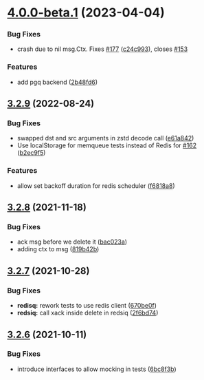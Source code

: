 # [4.0.0-beta.1](https://github.com/vmihailenco/taskq/compare/v3.2.9...v4.0.0-beta.1) (2023-04-04)


### Bug Fixes

* crash due to nil msg.Ctx. Fixes [#177](https://github.com/vmihailenco/taskq/issues/177) ([c24c993](https://github.com/vmihailenco/taskq/commit/c24c993ad9e1b9c4c3152f27b668a61697422501)), closes [#153](https://github.com/vmihailenco/taskq/issues/153)


### Features

* add pgq backend ([2b48fd6](https://github.com/vmihailenco/taskq/commit/2b48fd6bea47b96fc0e3f3cd2b82ba72c35e5155))



## [3.2.9](https://github.com/vmihailenco/taskq/compare/v3.2.8...v3.2.9) (2022-08-24)


### Bug Fixes

* swapped dst and src arguments in zstd decode call ([e61a842](https://github.com/vmihailenco/taskq/commit/e61a84219a8fe65444da5ca9b19571d2245633f2))
* Use localStorage for memqueue tests instead of Redis for [#162](https://github.com/vmihailenco/taskq/issues/162) ([b2ec9f5](https://github.com/vmihailenco/taskq/commit/b2ec9f53b0a3182b49c1c1510172e3ab6ac34b85))


### Features

* allow set backoff duration for redis scheduler ([f6818a8](https://github.com/vmihailenco/taskq/commit/f6818a888f92e6a78e022aae2083d202bfdd3726))



## [3.2.8](https://github.com/vmihailenco/taskq/compare/v3.2.7...v3.2.8) (2021-11-18)


### Bug Fixes

* ack msg before we delete it ([bac023a](https://github.com/vmihailenco/taskq/commit/bac023a71ba191e60f43ce3ca01a25d08d0a70c2))
* adding ctx to msg ([819b42b](https://github.com/vmihailenco/taskq/commit/819b42b66bf482187843670a4a2fc288e9173e29))



## [3.2.7](https://github.com/vmihailenco/taskq/compare/v3.2.6...v3.2.7) (2021-10-28)


### Bug Fixes

* **redisq:** rework tests to use redis client ([670be0f](https://github.com/vmihailenco/taskq/commit/670be0f0ba7ee729df4c6e89c0c571340914f936))
* **redsiq:** call xack inside delete in redsiq ([2f6bd74](https://github.com/vmihailenco/taskq/commit/2f6bd74c006132be6cbec74f9c4808888da34aff))



## [3.2.6](https://github.com/vmihailenco/taskq/compare/v3.2.5...v3.2.6) (2021-10-11)


### Bug Fixes

* introduce interfaces to allow mocking in tests ([6bc8f3b](https://github.com/vmihailenco/taskq/commit/6bc8f3b0462812996c39605c10428b43460696ff))



